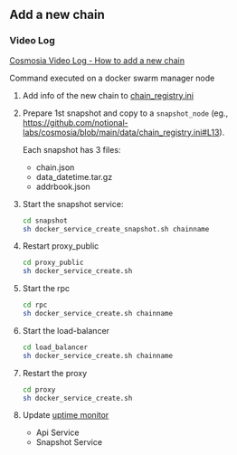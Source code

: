 ## Add a new chain

### Video Log

[Cosmosia Video Log - How to add a new chain](https://www.youtube.com/watch?v=AXyyAp6op7E ':include :type=iframe width=100% height=400px')


Command executed on a docker swarm manager node

1. Add info of the new chain to [chain_registry.ini](../data/chain_registry.ini)
2. Prepare 1st snapshot and copy to a `snapshot_node` (eg., https://github.com/notional-labs/cosmosia/blob/main/data/chain_registry.ini#L13). 
   
    Each snapshot has 3 files:
   
    - chain.json
    - data_datetime.tar.gz
    - addrbook.json
   

3. Start the snapshot service:
   ```bash
   cd snapshot
   sh docker_service_create_snapshot.sh chainname
   ```

4. Restart proxy_public
   ```bash
   cd proxy_public
   sh docker_service_create.sh
   ```

5. Start the rpc
   ```bash
   cd rpc
   sh docker_service_create.sh chainname
   ```

6. Start the load-balancer
   ```bash
   cd load_balancer
   sh docker_service_create.sh chainname
   ```

7. Restart the proxy
   ```bash
   cd proxy
   sh docker_service_create.sh
   ```
   
8. Update [uptime monitor](https://status.notional.ventures/status/cosmosia)

      - Api Service
      - Snapshot Service